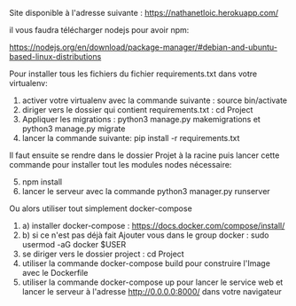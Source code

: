 Site disponible à l'adresse suivante :
https://nathanetloic.herokuapp.com/

il vous faudra télécharger nodejs pour avoir npm:

https://nodejs.org/en/download/package-manager/#debian-and-ubuntu-based-linux-distributions

Pour installer tous les fichiers du fichier requirements.txt dans votre virtualenv:

1. activer votre virtualenv avec la commande suivante : source bin/activate
2. diriger vers le dossier qui contient requirements.txt : cd Project
3. Appliquer les migrations : python3 manage.py makemigrations et python3 manage.py migrate
4. lancer la commande suivante: pip install -r requirements.txt

Il faut ensuite se rendre dans le dossier Projet à la racine puis lancer cette commande pour installer tout les modules nodes nécessaire:

5. npm install
6. lancer le serveur avec la commande python3 manager.py runserver

Ou alors utiliser tout simplement docker-compose

1. a) installer docker-compose : https://docs.docker.com/compose/install/ 
1. b) si ce n'est pas déjà fait Ajouter vous dans le group docker : sudo usermod -aG docker $USER
2. se diriger vers le dossier project : cd Project
3. utiliser la commande docker-compose build pour construire l'Image avec le Dockerfile
4. utiliser la commande docker-compose up pour lancer le service web et lancer le serveur à l'adresse http://0.0.0.0:8000/ dans votre navigateur
